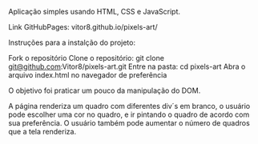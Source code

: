 Aplicação simples usando HTML, CSS e JavaScript.

Link GitHubPages: vitor8.github.io/pixels-art/

Instruções para a instalção do projeto: 

Fork o repositório
Clone o repositório: git clone git@github.com:Vitor8/pixels-art.git
Entre na pasta: cd pixels-art
Abra o arquivo index.html no navegador de preferência

O objetivo foi praticar um pouco da manipulação do DOM. 

A página renderiza um quadro com diferentes div´s em branco, o usuário pode escolher uma cor no quadro, e ir pintando o quadro de acordo com sua preferência. O usuário também pode aumentar o número de quadros que a tela renderiza. 
